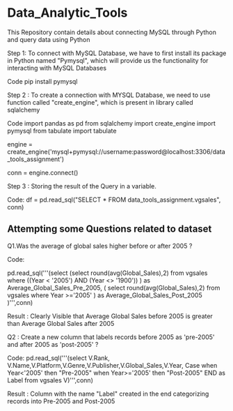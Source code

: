 # Data_Analytic_Tools
This Repository contain details about connecting MySQL through Python and query data using Python

Step 1:
To connect with MySQL Database, we have to first install its package in Python named "Pymysql", which will provide us the functionality for interacting with MySQL Databases

Code
pip install pymysql

Step 2 :
To create a connection with MYSQL Database, we need to use function called "create_engine", which is present in library called sqlalchemy

Code
import pandas as pd
from sqlalchemy import create_engine
import pymysql
from tabulate import tabulate

engine = create_engine('mysql+pymysql://username:password@localhost:3306/data_tools_assignment')

conn = engine.connect()


Step 3 :
Storing the result of the Query in a variable.

Code:
df = pd.read_sql("SELECT * FROM data_tools_assignment.vgsales", conn)

## Attempting some Questions related to dataset

Q1.Was the average of global sales higher before or after 2005 ?

Code:

pd.read_sql('''(select 
(select round(avg(Global_Sales),2) 
from vgsales
where ((Year < '2005') AND (Year <> '1900'))
) as Average_Global_Sales_Pre_2005, 
(
select round(avg(Global_Sales),2) 
from vgsales
where Year >='2005'
) as Average_Global_Sales_Post_2005
)''',conn)

Result : Clearly Visible that Average Global Sales before 2005 is greater than Average Global Sales after 2005


Q2 : Create a new column that labels records before 2005 as 'pre-2005' and after 2005 as 'post-2005' ?

Code:
pd.read_sql('''(select V.Rank, V.Name,V.Platform,V.Genre,V.Publisher,V.Global_Sales,V.Year,
Case
when Year<'2005' then "Pre-2005" 
when Year>='2005' then "Post-2005" END as Label
from vgsales V)''',conn)

Result : Column with the name "Label" created in the end categorizing records into Pre-2005 and Post-2005



